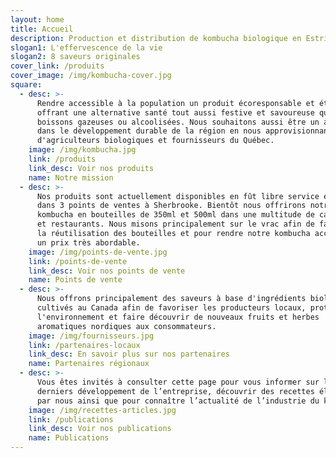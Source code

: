 ```yaml
---
layout: home
title: Accueil
description: Production et distribution de kombucha biologique en Estrie.
slogan1: L'effervescence de la vie
slogan2: 8 saveurs originales
cover_link: /produits
cover_image: /img/kombucha-cover.jpg
square:
  - desc: >-
      Rendre accessible à la population un produit écoresponsable et éthique en
      offrant une alternative santé tout aussi festive et savoureuse que les
      boissons gazeuses ou alcoolisées. Nous souhaitons aussi être un acteur
      dans le développement durable de la région en nous approvisionnant auprès
      d'agriculteurs biologiques et fournisseurs du Québec.
    image: /img/kombucha.jpg
    link: /produits
    link_desc: Voir nos produits
    name: Notre mission
  - desc: >-
      Nos produits sont actuellement disponibles en fût libre service en vrac
      dans 3 points de ventes à Sherbrooke. Bientôt nous offrirons notre
      kombucha en bouteilles de 350ml et 500ml dans une multitude de cafés, pubs
      et restaurants. Nous misons principalement sur le vrac afin de favoriser
      la réutilisation des bouteilles et pour rendre notre kombucha accessible à
      un prix très abordable.
    image: /img/points-de-vente.jpg
    link: /points-de-vente
    link_desc: Voir nos points de vente
    name: Points de vente
  - desc: >-
      Nous offrons principalement des saveurs à base d'ingrédients biologiques
      cultivés au Canada afin de favoriser les producteurs locaux, protéger
      l'environnement et faire découvrir de nouveaux fruits et herbes
      aromatiques nordiques aux consommateurs.
    image: /img/fournisseurs.jpg
    link: /partenaires-locaux
    link_desc: En savoir plus sur nos partenaires
    name: Partenaires régionaux
  - desc: >-
      Vous êtes invités à consulter cette page pour vous informer sur les
      derniers développement de l’entreprise, découvrir des recettes élaborées
      par nous ainsi que pour connaître l’actualité de l’industrie du kombucha.
    image: /img/recettes-articles.jpg
    link: /publications
    link_desc: Voir nos publications
    name: Publications
---
```


